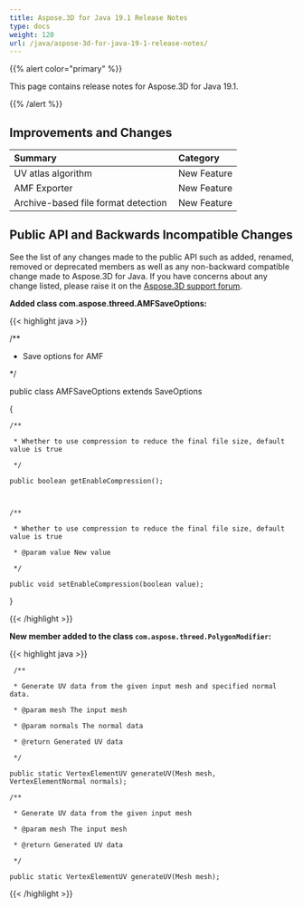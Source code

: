 ```yaml
---
title: Aspose.3D for Java 19.1 Release Notes
type: docs
weight: 120
url: /java/aspose-3d-for-java-19-1-release-notes/
---
```


{{% alert color="primary" %}} 

This page contains release notes for Aspose.3D for Java 19.1.

{{% /alert %}} 
## **Improvements and Changes**

|**Summary**|**Category**|
| :- | :- |
|UV atlas algorithm|New Feature|
|AMF Exporter|New Feature|
|Archive-based file format detection |New Feature|

## **Public API and Backwards Incompatible Changes**
See the list of any changes made to the public API such as added, renamed, removed or deprecated members as well as any non-backward compatible change made to Aspose.3D for Java. If you have concerns about any change listed, please raise it on the [Aspose.3D support forum](https://forum.aspose.com/c/3d).

**Added class com.aspose.threed.AMFSaveOptions:**

{{< highlight java >}}

 /**

 * Save options for AMF

 */

public class AMFSaveOptions extends SaveOptions

{ 



    /**

     * Whether to use compression to reduce the final file size, default value is true

     */

    public boolean getEnableCompression();



    /**

     * Whether to use compression to reduce the final file size, default value is true

     * @param value New value

     */

    public void setEnableCompression(boolean value);

}

{{< /highlight >}}

**New member added to the class `com.aspose.threed.PolygonModifier`:**

{{< highlight java >}}

     /**

     * Generate UV data from the given input mesh and specified normal data.

     * @param mesh The input mesh

     * @param normals The normal data

     * @return Generated UV data

     */

    public static VertexElementUV generateUV(Mesh mesh, VertexElementNormal normals);

    /**

     * Generate UV data from the given input mesh

     * @param mesh The input mesh

     * @return Generated UV data

     */

    public static VertexElementUV generateUV(Mesh mesh);

{{< /highlight >}}




